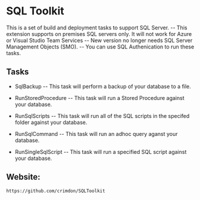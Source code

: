 # SQL Toolkit

This is a set of build and deployment tasks to support SQL Server.
-- This extension supports on premises SQL servers only. It will not work for Azure or Visual Studio Team Services
-- New version no longer needs SQL Server Management Objects (SMO).
-- You can use SQL Authenication to run these tasks.

## Tasks

- SqlBackup
-- This task will perform a backup of your database to a file. 

- RunStoredProcedure
-- This task will run a Stored Procedure against your database.

- RunSqlScripts
-- This task will run all of the SQL scripts in the specifed folder against your database.

- RunSqlCommand
-- This task will run an adhoc query aganst your database.

- RunSingleSqlScript
-- This task will run a specified SQL script against your database.

## Website:
    https://github.com/crimdon/SQLToolkit